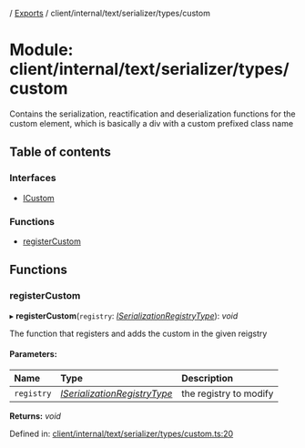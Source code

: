 [](../README.md) / [Exports](../modules.md) / client/internal/text/serializer/types/custom

# Module: client/internal/text/serializer/types/custom

Contains the serialization, reactification and deserialization functions
for the custom element, which is basically a div with a custom prefixed
class name

## Table of contents

### Interfaces

- [ICustom](../interfaces/client_internal_text_serializer_types_custom.icustom.md)

### Functions

- [registerCustom](client_internal_text_serializer_types_custom.md#registercustom)

## Functions

### registerCustom

▸ **registerCustom**(`registry`: [*ISerializationRegistryType*](../interfaces/client_internal_text_serializer.iserializationregistrytype.md)): *void*

The function that registers and adds the custom in the given
reigstry

#### Parameters:

Name | Type | Description |
:------ | :------ | :------ |
`registry` | [*ISerializationRegistryType*](../interfaces/client_internal_text_serializer.iserializationregistrytype.md) | the registry to modify    |

**Returns:** *void*

Defined in: [client/internal/text/serializer/types/custom.ts:20](https://github.com/onzag/itemize/blob/11a98dec/client/internal/text/serializer/types/custom.ts#L20)
